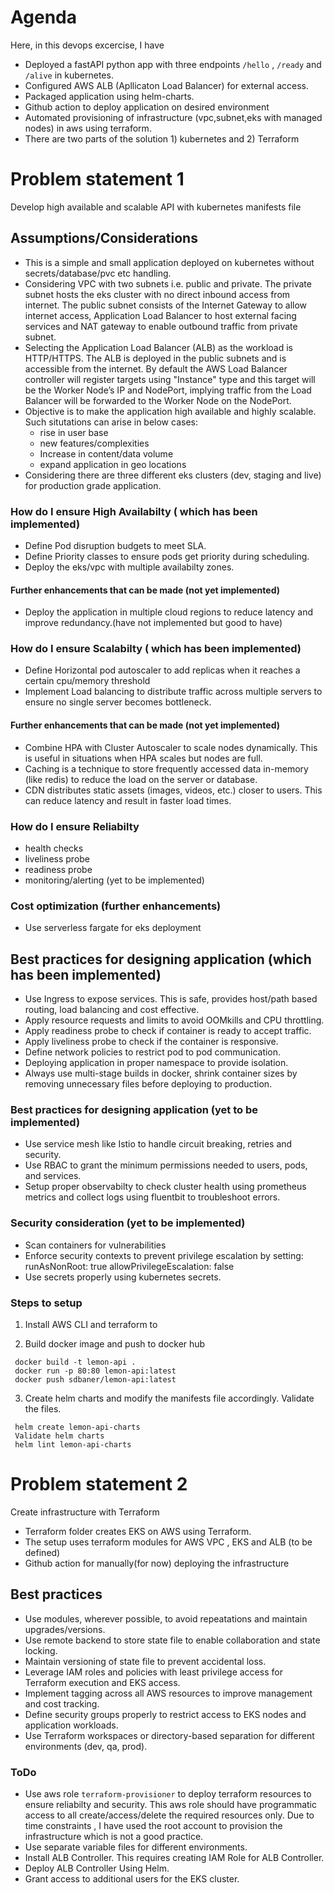 # Agenda
Here, in this devops excercise, I have
- Deployed a fastAPI python app with three endpoints `/hello` , `/ready` and `/alive` in kubernetes.
- Configured AWS ALB (Apllicaton Load Balancer) for external access.
- Packaged application using helm-charts.
- Github action to deploy application on desired environment
- Automated provisioning of infrastructure (vpc,subnet,eks with managed nodes) in aws using terraform.
- There are two parts of the solution 1) kubernetes and 2) Terraform


# Problem statement 1 
Develop high available and scalable API with kubernetes manifests file

## Assumptions/Considerations 
- This is a simple and small application deployed on kubernetes without secrets/database/pvc etc handling.
- Considering VPC with two subnets i.e. public and private. The private subnet hosts the eks cluster with no direct inbound access from internet. The public subnet consists of the Internet Gateway to allow internet access, Application Load Balancer to host external facing services and NAT gateway to enable outbound traffic from private subnet.
- Selecting the Application Load Balancer (ALB) as the workload is HTTP/HTTPS. The ALB is deployed in the public subnets and is accessible from the internet. By default the AWS Load Balancer controller will register targets using "Instance" type and this target will be the Worker Node’s IP and NodePort, implying traffic from the Load Balancer will be forwarded to the Worker Node on the NodePort.
- Objective is to make the application high available and highly scalable. Such situtations can arise in below cases:
  * rise in user base
  * new features/complexities
  * Increase in content/data volume
  * expand application in geo locations
- Considering there are three different eks clusters (dev, staging and live) for production grade application.



### How do I ensure High Availabilty ( which has been implemented)
- Define Pod disruption budgets to meet SLA.
- Define Priority classes to ensure pods get priority during scheduling.
- Deploy the eks/vpc with multiple availabilty zones.

#### Further enhancements that can be made (not yet implemented)
- Deploy the application in multiple cloud regions to reduce latency and improve redundancy.(have not implemented but good to have)


### How do I ensure Scalabilty ( which has been implemented)
- Define Horizontal pod autoscaler to add replicas when it reaches a certain cpu/memory threshold
- Implement Load balancing to distribute traffic across multiple servers to ensure no single server becomes bottleneck.

#### Further enhancements that can be made (not yet implemented)
- Combine HPA with Cluster Autoscaler to scale nodes dynamically. This is useful in situations when HPA scales but nodes are full.
- Caching is a technique to store frequently accessed data in-memory (like redis) to reduce the load on the server or database.
- CDN distributes static assets (images, videos, etc.) closer to users. This can reduce latency and result in faster load times.


### How do I ensure Reliabilty
- health checks
- liveliness probe
- readiness probe
- monitoring/alerting (yet to be implemented)

### Cost optimization (further enhancements)
- Use serverless fargate for eks deployment

## Best practices for designing application (which has been implemented)
- Use Ingress to expose services. This is safe, provides host/path based routing, load balancing and cost effective.
- Apply resource requests and limits to avoid OOMkills and CPU throttling.
- Apply readiness probe to check if container is ready to accept traffic.
- Apply liveliness probe to check if the container is responsive.
- Define network policies to restrict pod to pod communication.
- Deploying application in proper namespace to provide isolation.
- Always use multi-stage builds in docker, shrink container sizes by removing unnecessary files before deploying to production.

### Best practices for designing application (yet to be implemented) 
- Use service mesh like Istio to handle circuit breaking, retries and security.
- Use RBAC to grant the minimum permissions needed to users, pods, and services.
- Setup proper observabilty to check cluster health using prometheus metrics and collect logs using fluentbit to troubleshoot errors.


### Security consideration (yet to be implemented) 
- Scan containers for vulnerabilities
- Enforce security contexts to prevent privilege escalation by setting:
     runAsNonRoot: true
    allowPrivilegeEscalation: false
- Use secrets properly using kubernetes secrets.
  


### Steps to setup

1. Install AWS CLI and terraform to 

2. Build docker image and push to docker hub
```
 docker build -t lemon-api .
 docker run -p 80:80 lemon-api:latest
 docker push sdbaner/lemon-api:latest 
```

3. Create helm charts and modify the manifests file accordingly. Validate the files.
```
 helm create lemon-api-charts
 Validate helm charts
 helm lint lemon-api-charts
```


# Problem statement 2
Create infrastructure with Terraform

- Terraform folder creates EKS on AWS using Terraform.
- The setup uses terraform modules for AWS VPC , EKS and ALB (to be defined)
- Github action for manually(for now) deploying the infrastructure


## Best practices
- Use modules, wherever possible, to avoid repeatations and maintain upgrades/versions.
- Use remote backend to store state file to enable collaboration and state locking.
- Maintain versioning of state file to prevent accidental loss.
- Leverage IAM roles and policies with least privilege access for Terraform execution and EKS access.
- Implement tagging across all AWS resources to improve management and cost tracking.
- Define security groups properly to restrict access to EKS nodes and application workloads.
- Use Terraform workspaces or directory-based separation for different environments (dev, qa, prod).

### ToDo 
- Use aws role `terraform-provisioner` to deploy terraform resources to ensure reliabilty and security. This aws role should have programmatic access to all create/access/delete the required resources only. Due to time constraints , I have used the root account to provision the infrastructure which is not a good practice.
- Use separate variable files for different environments.
- Install ALB Controller. This requires creating IAM Role for ALB Controller.
- Deploy ALB Controller Using Helm.
- Grant access to additional users for the EKS cluster.
